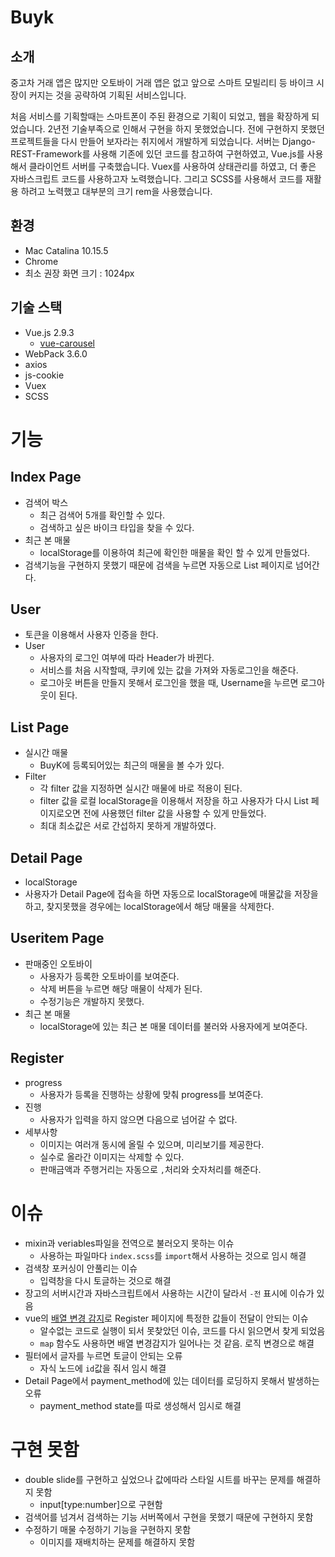 # Buyk

## 소개

중고차 거래 앱은 많지만 오토바이 거래 앱은 없고 앞으로 스마트 모빌리티 등 바이크 시장이 커지는 것을 공략하여 기획된 서비스입니다. 

처음 서비스를 기획할때는 스마트폰이 주된 환경으로 기획이 되었고, 웹을 확장하게 되었습니다. 2년전 기술부족으로 인해서 구현을 하지 못했었습니다. 전에 구현하지 못했던 프로젝트들을 다시 만들어 보자라는 취지에서 개발하게 되었습니다. 서버는 Django-REST-Framework를 사용해 기존에 있던 코드를 참고하여 구현하였고, Vue.js를 사용해서 클라이언트 서버를 구축했습니다. Vuex를 사용하여 상태관리를 하였고, 더 좋은 자바스크립트 코드를 사용하고자 노력했습니다. 그리고 SCSS를 사용해서 코드를 재활용 하려고 노력했고 대부분의 크기 rem을 사용했습니다.

## 환경

- Mac Catalina 10.15.5
- Chrome 
- 최소 권장 화면 크기 : 1024px

## 기술 스택
- Vue.js 2.9.3
  - [vue-carousel](https://github.com/SSENSE/vue-carousel)
- WebPack 3.6.0
- axios
- js-cookie
- Vuex
- SCSS

# 기능

## Index Page

- 검색어 박스
  - 최근 검색어 5개를 확인할 수 있다.
  - 검색하고 싶은 바이크 타입을 찾을 수 있다.
- 최근 본 매물
  - localStorage를 이용하여 최근에 확인한 매물을 확인 할 수 있게 만들었다.
- 검색기능을 구현하지 못했기 때문에 검색을 누르면 자동으로 List 페이지로 넘어간다.

## User

- 토큰을 이용해서 사용자 인증을 한다.
- User
  - 사용자의 로그인 여부에 따라 Header가 바뀐다.
  - 서비스를 처음 시작할때, 쿠키에 있는 값을 가져와 자동로그인을 해준다.
  - 로그아웃 버튼을 만들지 못해서 로그인을 했을 때, Username을 누르면 로그아웃이 된다.

## List Page

- 실시간 매물
  - BuyK에 등록되어있는 최근의 매물을 볼 수가 있다.
- Filter
  - 각 filter 값을 지정하면 실시간 매물에 바로 적용이 된다.
  - filter 값을 로컬 localStorage을 이용해서 저장을 하고 사용자가 다시 List 페이지로오면 전에 사용했던 filter 값을 사용할 수 있게 만들었다.
  - 최대 최소값은 서로 간섭하지 못하게 개발하였다.

## Detail Page

-  localStorage
  - 사용자가 Detail Page에 접속을 하면 자동으로 localStorage에 매물값을 저장을 하고, 찾지못했을 경우에는 localStorage에서 해당 매물을 삭제한다.

## Useritem Page

- 판매중인 오토바이
  - 사용자가 등록한 오토바이를 보여준다.
  - 삭제 버튼을 누르면 해당 매물이 삭제가 된다.
  - 수정기능은 개발하지 못했다.
- 최근 본 매물
  - localStorage에 있는 최근 본 매물 데이터를 불러와 사용자에게 보여준다.

## Register

- progress
  - 사용자가 등록을 진행하는 상황에 맞춰 progress를 보여준다.
- 진행
  - 사용자가 입력을 하지 않으면 다음으로 넘어갈 수 없다.
- 세부사항
  - 이미지는 여러개 동시에 올릴 수 있으며, 미리보기를 제공한다.
  - 실수로 올라간 이미지는 삭제할 수 있다.
  - 판매금액과 주행거리는 자동으로 `,`처리와 숫자처리를 해준다.

# 이슈
- mixin과 veriables파일을 전역으로 불러오지 못하는 이슈
  - 사용하는 파일마다 `index.scss`를 `import`해서 사용하는 것으로 임시 해결
- 검색창 포커싱이 안풀리는 이슈
  - 입력창을 다시 토글하는 것으로 해결
- 장고의 서버시간과 자바스크립트에서 사용하는 시간이 달라서 `-전` 표시에 이슈가 있음
- vue의 [배열 변경 감지](https://kr.vuejs.org/v2/guide/list.html#%EA%B0%9D%EC%B2%B4-%EB%B3%80%EA%B2%BD-%EA%B0%90%EC%A7%80%EC%97%90-%EA%B4%80%ED%95%9C-%EC%A3%BC%EC%9D%98%EC%82%AC%ED%95%AD)로 Register 페이지에 특정한 값들이 전달이 안되는 이슈
  - 알수없는 코드로 실행이 되서 못찾았던 이슈, 코드를 다시 읽으면서 찾게 되었음
  - `map` 함수도 사용하면 배열 변경감지가 일어나는 것 같음. 로직 변경으로 해결
- 필터에서 글자를 누르면 토글이 안되는 오류
  - 자식 노드에 `id`값을 줘서 임시 해결
- Detail Page에서 payment_method에 있는 데이터를 로딩하지 못해서 발생하는 오류
  - payment_method state를 따로 생성해서 임시로 해결

# 구현 못함
- double slide를 구현하고 싶었으나 값에따라 스타일 시트를 바꾸는 문제를 해결하지 못함
  - input[type:number]으로 구현함
- 검색어를 넘겨서 검색하는 기능 서버쪽에서 구현을 못했기 때문에 구현하지 못함
- 수정하기 매물 수정하기 기능을 구현하지 못함
  - 이미지를 재배치하는 문제를 해결하지 못함

